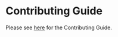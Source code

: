 # Contributing Guide

Please see [here](https://deepworks-net.github.io/base.essence/about/contributing/) for the Contributing Guide.